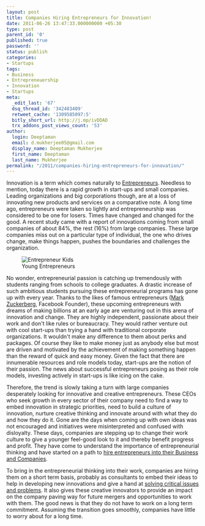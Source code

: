```yaml
---
layout: post
title: Companies Hiring Entrepreneurs for Innovation!
date: 2011-06-26 13:47:33.000000000 +05:30
type: post
parent_id: '0'
published: true
password: ''
status: publish
categories:
- Startups
tags:
- Business
- Entrepreneuership
- Innovation
- Startups
meta:
  _edit_last: '67'
  dsq_thread_id: '342483409'
  retweet_cache: '1309585097:5'
  bitly_short_url: http://j.mp/ivDDAD
  trx_addons_post_views_count: '53'
author:
  login: Deeptaman
  email: d.mukherjee05@gmail.com
  display_name: Deeptaman Mukherjee
  first_name: Deeptaman
  last_name: Mukherjee
permalink: "/2011/companies-hiring-entrepreneurs-for-innovation/"
---
```

<p>Innovation is a term which comes naturally to <a href="http://en.wikipedia.org/wiki/Entrepreneur">Entrepreneurs</a>. Needless to mention, today there is a rapid growth in start-ups and small companies. Leading organizations and big corporations though, are at a loss of innovating new products and services on a comparative note. A long time ago, entrepreneurs were taken so lightly and entrepreneurship was considered to be one for losers. Times have changed and changed for the good. A recent study came with a report of innovations coming from small companies of about 84%, the rest (16%) from large companies. These large companies miss out on a particular type of individual, the one who drives change, make things happen, pushes the boundaries and challenges the organization.</p>

<figure><img src="/static/2011/06/entrepreneur-kids.jpg" alt="Entrepreneur Kids" /><br />
<figcaption>Young Entrepreneurs </figcaption>
</figure>
<p>No wonder, entrepreneurial passion is catching up tremendously with students ranging from schools to college graduates. A drastic increase of such ambitious students pursuing these entrepreneurial programs has gone up with every year. Thanks to the likes of famous entrepreneurs (<a href="http://en.wikipedia.org/wiki/Mark_Zuckerberg">Mark Zuckerberg</a>, Facebook Founder), these upcoming entrepreneurs with dreams of making billions at an early age are venturing out in this arena of innovation and change. They are highly independent, passionate about their work and don't like rules or bureaucracy. They would rather venture out with cool start-ups than trying a hand with traditional corporate organizations. It wouldn't make any difference to them about perks and packages. Of course they like to make money just as anybody else but most are driven and motivated by the achievement of making something happen than the reward of quick and easy money. Given the fact that there are innumerable resources and role models today, start-ups are the notion of their passion.  The news about successful entrepreneurs posing as their role models, investing actively in start-ups is like icing on the cake. </p>
<p>Therefore, the trend is slowly taking a turn with large companies desperately looking for innovative and creative entrepreneurs.  These CEOs who seek growth in every sector of their company need to find a way to embed innovation in strategic priorities, need to build a culture of innovation, nurture creative thinking and innovate around with what they do and how they do it. Gone are the days when coming up with own ideas was not encouraged and initiatives were misinterpreted and confused with disloyalty. These days, companies are stepping up to change their work culture to give a younger feel-good look to it and thereby benefit progress and profit. They have come to understand the importance of entrepreneurial thinking and have started on a path to <a href="http://www.nzherald.co.nz/business/news/article.cfm?c_id=3&amp;objectid=10698911">hire entrepreneurs into their Business and Companies</a>.</p>
<p>To bring in the entrepreneurial thinking into their work, companies are hiring them on a short term  basis, probably as consultants to embed their ideas to help in developing new innovations and give a hand at <a href="http://www.learningframework.com/ARTBAK-probsolv.html">solving critical issues and problems</a>. It also gives these creative innovators to provide an impact on the company paving way for future mergers and opportunities to work with them. The good news is that they do not have to work on a long term commitment. Assuming the transition goes smoothly, companies have little to worry about for a long time.</p>
